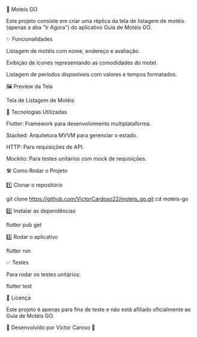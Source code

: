 📱 Moteis GO

Este projeto consiste em criar uma réplica da tela de listagem de motéis (apenas a aba "Ir Agora") do aplicativo Guia de Motéis GO.

✨ Funcionalidades

Listagem de motéis com nome, endereço e avaliação.

Exibição de ícones representando as comodidades do motel.

Listagem de períodos disponíveis com valores e tempos formatados.

🖼️ Preview da Tela

Tela de Listagem de Motéis

🚀 Tecnologias Utilizadas

Flutter: Framework para desenvolvimento multiplataforma.

Stacked: Arquitetura MVVM para gerenciar o estado.

HTTP: Para requisições de API.

Mockito: Para testes unitários com mock de requisições.

🛠️ Como Rodar o Projeto

1️⃣ Clonar o repositório

git clone https://github.com/VictorCardoso22/moteis_go.git
cd moteis-go

2️⃣ Instalar as dependências

flutter pub get

3️⃣ Rodar o aplicativo

flutter run

✅ Testes

Para rodar os testes unitários:

flutter test

📃 Licença

Este projeto é apenas para fins de teste e não está afiliado oficialmente ao Guia de Motéis GO.

📌 Desenvolvido por Victor Caroso 🚀

